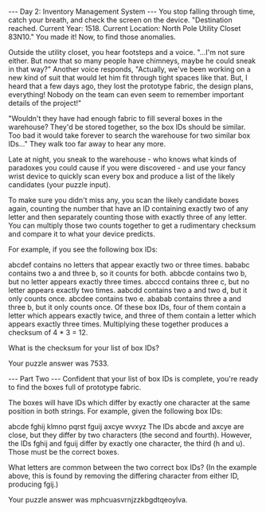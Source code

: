 --- Day 2: Inventory Management System ---
You stop falling through time, catch your breath, and check the screen on the
device. "Destination reached. Current Year: 1518. Current Location: North Pole
Utility Closet 83N10." You made it! Now, to find those anomalies.

Outside the utility closet, you hear footsteps and a voice. "...I'm not sure
either. But now that so many people have chimneys, maybe he could sneak in that
way?" Another voice responds, "Actually, we've been working on a new kind of
suit that would let him fit through tight spaces like that. But, I heard that a
few days ago, they lost the prototype fabric, the design plans, everything!
Nobody on the team can even seem to remember important details of the project!"

"Wouldn't they have had enough fabric to fill several boxes in the warehouse?
They'd be stored together, so the box IDs should be similar. Too bad it would
take forever to search the warehouse for two similar box IDs..." They walk too
far away to hear any more.

Late at night, you sneak to the warehouse - who knows what kinds of paradoxes
you could cause if you were discovered - and use your fancy wrist device to
quickly scan every box and produce a list of the likely candidates (your puzzle
input).

To make sure you didn't miss any, you scan the likely candidate boxes again,
counting the number that have an ID containing exactly two of any letter and
then separately counting those with exactly three of any letter. You can
multiply those two counts together to get a rudimentary checksum and compare it
to what your device predicts.

For example, if you see the following box IDs:

abcdef contains no letters that appear exactly two or three times.
bababc contains two a and three b, so it counts for both.
abbcde contains two b, but no letter appears exactly three times.
abcccd contains three c, but no letter appears exactly two times.
aabcdd contains two a and two d, but it only counts once.
abcdee contains two e.
ababab contains three a and three b, but it only counts once.
Of these box IDs, four of them contain a letter which appears exactly twice, and
three of them contain a letter which appears exactly three times. Multiplying
these together produces a checksum of 4 * 3 = 12.

What is the checksum for your list of box IDs?

Your puzzle answer was 7533.

--- Part Two ---
Confident that your list of box IDs is complete, you're ready to find the boxes
full of prototype fabric.

The boxes will have IDs which differ by exactly one character at the same
position in both strings. For example, given the following box IDs:

abcde
fghij
klmno
pqrst
fguij
axcye
wvxyz
The IDs abcde and axcye are close, but they differ by two characters
(the second and fourth). However, the IDs fghij and fguij differ by exactly one
character, the third (h and u). Those must be the correct boxes.

What letters are common between the two correct box IDs? (In the example above,
this is found by removing the differing character from either ID, producing
fgij.)

Your puzzle answer was mphcuasvrnjzzkbgdtqeoylva.
